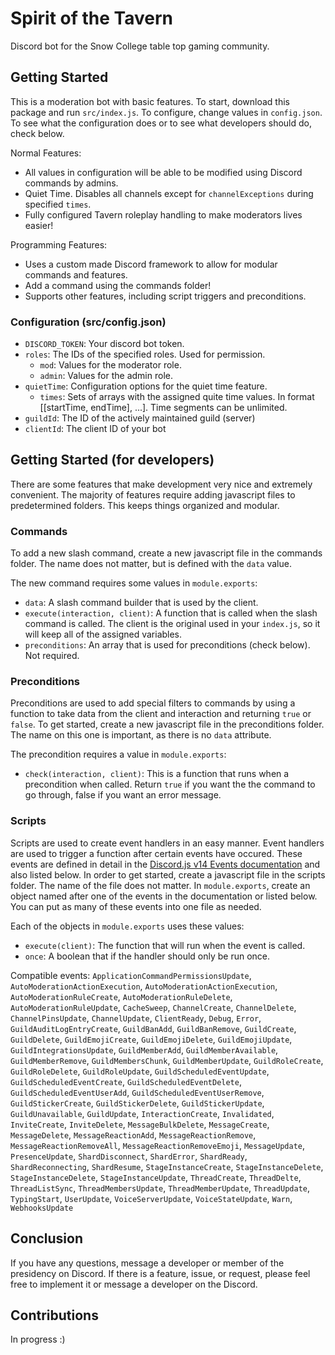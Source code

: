 # Spirit of the Tavern
Discord bot for the Snow College table top gaming community.

## Getting Started
This is a moderation bot with basic features. To start, download this package and run `src/index.js`. To configure, change values in `config.json`. To see what the configuration does or to see what developers should do, check below.

Normal Features:
 * All values in configuration will be able to be modified using Discord commands by admins.
 * Quiet Time. Disables all channels except for `channelExceptions` during specified `times`.
 * Fully configured Tavern roleplay handling to make moderators lives easier!

Programming Features:
 * Uses a custom made Discord framework to allow for modular commands and features.
 * Add a command using the commands folder!
 * Supports other features, including script triggers and preconditions. 

### Configuration (src/config.json)
 * `DISCORD_TOKEN`: Your discord bot token.
 * `roles`: The IDs of the specified roles. Used for permission.
 	* `mod`: Values for the moderator role.
	* `admin`: Values for the admin role.
 * `quietTime`: Configuration options for the quiet time feature.
	* `times`: Sets of arrays with the assigned quite time values. In format [[startTime, endTime], ...]. Time segments can be unlimited.
 * `guildId`: The ID of the actively maintained guild (server)
 * `clientId`: The client ID of your bot

## Getting Started (for developers)
There are some features that make development very nice and extremely convenient. The majority of features require adding javascript files to predetermined folders. This keeps things organized and modular.

### Commands
To add a new slash command, create a new javascript file in the commands folder. The name does not matter, but is defined with the `data` value.

The new command requires some values in `module.exports`:
 * `data`: A slash command builder that is used by the client.
 * `execute(interaction, client)`: A function that is called when the slash command is called. The client is the original used in your `index.js`, so it will keep all of the assigned variables.
 * `preconditions`: An array that is used for preconditions (check below). Not required.

### Preconditions
Preconditions are used to add special filters to commands by using a function to take data from the client and interaction and returning `true` or `false`. To get started, create a new javascript file in the preconditions folder. The name on this one is important, as there is no `data` attribute. 

The precondition requires a value in `module.exports`:
 * `check(interaction, client)`: This is a function that runs when a precondition when called. Return `true` if you want the the command to go through, false if you want an error message.

### Scripts
Scripts are used to create event handlers in an easy manner. Event handlers are used to trigger a function after certain events have occured. These events are defined in detail in the [Discord.js v14 Events documentation](https://discord.js.org/#/docs/discord.js/main/typedef/Events) and also listed below. In order to get started, create a javascript file in the scripts folder. The name of the file does not matter. In `module.exports`, create an object named after one of the events in the documentation or listed below. You can put as many of these events into one file as needed.

Each of the objects in `module.exports` uses these values:
 * `execute(client)`: The function that will run when the event is called.
 * `once`: A boolean that if the handler should only be run once.

Compatible events: `ApplicationCommandPermissionsUpdate`, `AutoModerationActionExecution`, `AutoModerationActionExecution`, `AutoModerationRuleCreate`, `AutoModerationRuleDelete`, `AutoModerationRuleUpdate`, `CacheSweep`, `ChannelCreate`, `ChannelDelete`, `ChannelPinsUpdate`, `ChannelUpdate`, `ClientReady`, `Debug`, `Error`, `GuildAuditLogEntryCreate`, `GuildBanAdd`, `GuildBanRemove`, `GuildCreate`, `GuildDelete`, `GuildEmojiCreate`, `GuildEmojiDelete`, `GuildEmojiUpdate`, `GuildIntegrationsUpdate`, `GuildMemberAdd`, `GuildMemberAvailable`, `GuildMemberRemove`, `GuildMembersChunk`, `GuildMemberUpdate`, `GuildRoleCreate`, `GuildRoleDelete`, `GuildRoleUpdate`, `GuildScheduledEventUpdate`, `GuildScheduledEventCreate`, `GuildScheduledEventDelete`, `GuildScheduledEventUserAdd`, `GuildScheduledEventUserRemove`, `GuildStickerCreate`, `GuildStickerDelete`, `GuildStickerUpdate`, `GuildUnavailable`, `GuildUpdate`, `InteractionCreate`, `Invalidated`, `InviteCreate`, `InviteDelete`, `MessageBulkDelete`, `MessageCreate`, `MessageDelete`, `MessageReactionAdd`, `MessageReactionRemove`, `MessageReactionRemoveAll`, `MessageReactionRemoveEmoji`, `MessageUpdate`, `PresenceUpdate`, `ShardDisconnect`, `ShardError`, `ShardReady`, `ShardReconnecting`, `ShardResume`, `StageInstanceCreate`, `StageInstanceDelete`, `StageInstanceDelete`, `StageInstanceUpdate`, `ThreadCreate`, `ThreadDelte`, `ThreadListSync`, `ThreadMembersUpdate`, `ThreadMemberUpdate`, `ThreadUpdate`, `TypingStart`, `UserUpdate`, `VoiceServerUpdate`, `VoiceStateUpdate`, `Warn`, `WebhooksUpdate`

## Conclusion
If you have any questions, message a developer or member of the presidency on Discord. If there is a feature, issue, or request, please feel free to implement it or message a developer on the Discord.

## Contributions
In progress :)
